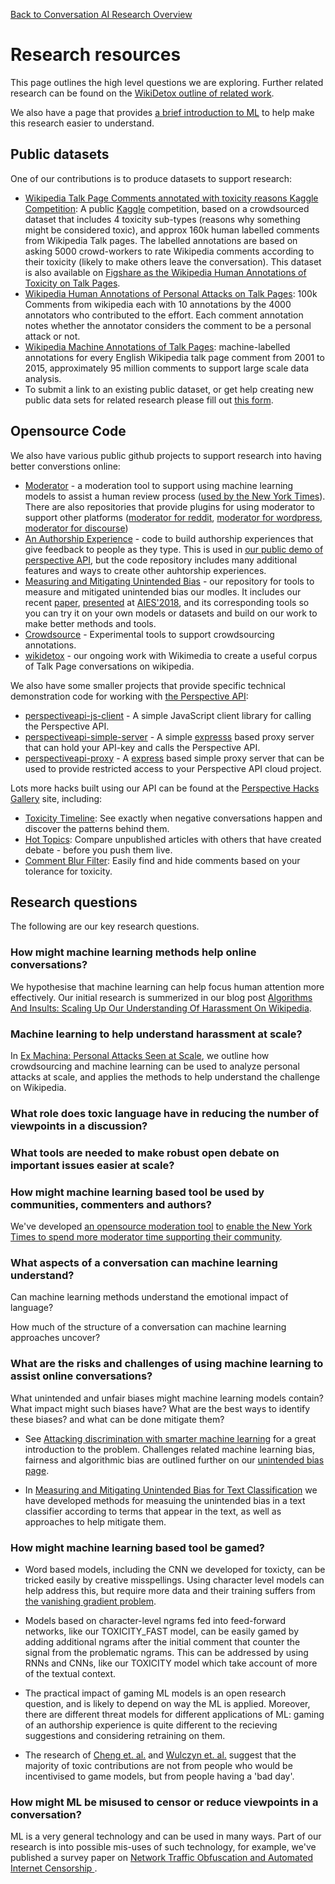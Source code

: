 [Back to Conversation AI Research Overview](index.md)

# Research resources

This page outlines the high level questions we are exploring. Further related research can be found on the [WikiDetox outline of related work](https://meta.wikimedia.org/wiki/Research:Detox/Resources).

We also have a page that provides [a brief introduction to ML](ml_intro.md) to help make this research easier to understand.

## Public datasets

One of our contributions is to produce datasets to support research:

   * [Wikipedia Talk Page Comments annotated with toxicity reasons Kaggle Competition](https://www.kaggle.com/c/jigsaw-toxic-comment-classification-challenge): A public [Kaggle](https://www.kaggle.com/) competition, based on a crowdsourced dataset that includes 4 toxicity sub-types (reasons why something might be considered toxic), and approx 160k human labelled comments from Wikipedia Talk pages. The labelled annotations are based on asking 5000 crowd-workers to rate Wikipedia comments according to their toxicity (likely to make others leave the conversation). This dataset is also available on [Figshare as the Wikipedia Human Annotations of Toxicity on Talk Pages](https://figshare.com/articles/Wikipedia_Talk_Labels_Toxicity/4563973).
   * [Wikipedia Human Annotations of Personal Attacks on Talk Pages](https://figshare.com/articles/Wikipedia_Detox_Data/4054689): 100k Comments from wikipedia each with 10 annotations by the 4000 annotators who contributed to the effort. Each comment annotation notes whether the annotator considers the comment to be a personal attack or not.
   * [Wikipedia Machine Annotations of Talk Pages](https://figshare.com/articles/Wikipedia_Talk_Corpus/4264973): machine-labelled annotations for every English Wikipedia talk page comment from 2001 to 2015, approximately 95 million comments to support large scale data analysis.
   * To submit a link to an existing public dataset, or get help creating new public data sets for related research please fill out [this form](https://goo.gl/forms/z3JatRhT5x53Xa0I2).

## Opensource Code

We also have various public github projects to support research into having better converstions online:

* [Moderator](https://github.com/conversationai/conversationai-moderator) - a moderation tool to support using machine learning models to assist a human review process ([used by the New York Times](https://www.nytimes.com/2017/06/13/insider/have-a-comment-leave-a-comment.html)). There are also repositories that provide plugins for using moderator to support other platforms ([moderator for reddit](https://github.com/conversationai/conversationai-moderator-reddit), [moderator for wordpress](https://github.com/conversationai/conversationai-moderator-wordpress), [moderator for discourse](https://github.com/conversationai/conversationai-moderator-discourse)) 
* [An Authorship Experience](https://github.com/conversationai/perspectiveapi-authorship-demo) - code to build authorship experiences that give feedback to people as they type. This is used in [our public demo of perspective API](https://perspectiveapi.com), but the code repository includes many additional features and ways to create other auhtorship experiences.
* [Measuring and Mitigating Unintended Bias](https://github.com/conversationai/unintended-ml-bias-analysis) - our repository for tools to measure and mitigated unintended bias our modles. It includes our recent [paper](https://github.com/conversationai/unintended-ml-bias-analysis/blob/master/presentations/measuring-mitigating-unintended-bias-paper.pdf), [presented](https://github.com/conversationai/unintended-ml-bias-analysis/blob/master/presentations/Measuring%20and%20Mitigating%20Unintended%20Bias%20in%20Text%20Classification%20-%20AIES%202018.pdf) at [AIES'2018](http://www.aies-conference.com/accepted-papers/), and its corresponding tools so you can try it on your own models or datasets and build on our work to make better methods and tools.
* [Crowdsource](https://github.com/conversationai/conversationai-crowdsource) - Experimental tools to support crowdsourcing annotations.
* [wikidetox](https://github.com/conversationai/wikidetox) - our ongoing work with Wikimedia to create a useful corpus of Talk Page conversations on wikipedia.

We also have some smaller projects that provide specific technical demonstration code for working with [the Perspective API](https://perspectiveapi.com): 

* [perspectiveapi-js-client](https://github.com/conversationai/perspectiveapi-js-client) - A simple JavaScript client library for calling the Perspective API.
* [perspectiveapi-simple-server](https://github.com/conversationai/perspectiveapi-simple-server) - A simple [expresss](https://expressjs.com/) based proxy server that can hold your API-key and calls the Perspective API.
* [perspectiveapi-proxy](https://github.com/conversationai/perspectiveapi-proxy) - A [express](https://expressjs.com/) based simple proxy server that can be used to provide restricted access to your Perspective API cloud project.

Lots more hacks built using our API can be found at the [Perspective Hacks Gallery](https://github.com/conversationai/perspectiveapi/wiki/perspective-hacks) site, including: 

 * [Toxicity Timeline](https://github.com/conversationai/perspective-hacks/toxicity_timeline/README.md): See exactly when negative conversations happen and discover the patterns behind them.
 * [Hot Topics](https://github.com/conversationai/perspective-hacks/hot_topics/README.md): Compare unpublished articles with others that have created debate - before you push them live.
 * [Comment Blur Filter](https://github.com/conversationai/perspective-hacks/comment_filter/README.md): Easily find and hide comments based on your tolerance for toxicity.
 
## Research questions

The following are our key research questions.

### How might machine learning methods help online conversations?

We hypothesise that machine learning can help focus human attention more effectively. Our initial research is summerized in our blog post [Algorithms And Insults: Scaling Up Our Understanding Of Harassment On Wikipedia](https://medium.com/jigsaw/algorithms-and-insults-scaling-up-our-understanding-of-harassment-on-wikipedia-6cc417b9f7ff). 

### Machine learning to help understand harassment at scale?

In [Ex Machina: Personal Attacks Seen at Scale](https://arxiv.org/abs/1610.08914), we outline how crowdsourcing and machine learning can be used to analyze personal attacks at scale, and applies the methods to help understand the challenge on Wikipedia.

### What role does toxic language have in reducing the number of viewpoints in a discussion?

### What tools are needed to make robust open debate on important issues easier at scale?

### How might machine learning based tool be used by communities, commenters and authors?

We've developed [an opensource moderation tool](https://github.com/conversationai/conversationai-moderator/) to [enable the New York Times to spend more moderator time supporting their community](https://www.nytimes.com/2017/06/13/insider/have-a-comment-leave-a-comment.html).

### What aspects of a conversation can machine learning understand?

Can machine learning methods understand the emotional impact of language?

How much of the structure of a conversation can machine learning approaches uncover?

### What are the risks and challenges of using machine learning to assist online conversations?

What unintended and unfair biases might machine learning models contain? What impact might such biases have? What are the best ways to identify these biases? and what can be done mitigate them?

 * See [Attacking discrimination with smarter machine learning](https://research.google.com/bigpicture/attacking-discrimination-in-ml/) for a great introduction to the problem. Challenges related machine learning bias, fairness and algorithmic bias are outlined further on our [unintended bias page](bias.md).

 * In [Measuring and Mitigating Unintended Bias for Text Classification](https://github.com/conversationai/unintended-ml-bias-analysis/blob/master/presentations/measuring-mitigating-unintended-bias-paper.pdf) we have developed methods for measuing the unintended bias in a text classifier according to terms that appear in the text, as well as approaches to help mitigate them.

### How might machine learning based tool be gamed?

 * Word based models, including the CNN we developed for toxicty, can be tricked easily by creative misspellings. Using character level models can help address this, but require more data and their training suffers from [the vanishing gradient problem](https://en.wikipedia.org/wiki/Vanishing_gradient_problem).

 * Models based on character-level ngrams fed into feed-forward networks, like our TOXICITY_FAST model, can be easily gamed by adding additional ngrams after the initial comment that counter the signal from the problematic ngrams. This can be addressed by using RNNs and CNNs, like our TOXICITY model which take account of more of the textual context.

 * The practical impact of gaming ML models is an open research question, and is likely to depend on way the ML is applied. Moreover, there are different threat models for different applications of ML: gaming of an authorship experience is quite different to the recieving suggestions and considering retraining on them.

 * The research of [Cheng et. al.](https://arxiv.org/abs/1702.01119) and [Wulczyn et. al.](https://arxiv.org/abs/1610.08914) suggest that the majority of toxic contributions are not from people who would be incentivised to game models, but from people having a 'bad day'.

### How might ML be misused to censor or reduce viewpoints in a conversation?

ML is a very general technology and can be used in many ways. Part of our research is into possible mis-uses of such technology, for example, we've published a survey paper on [Network Traffic Obfuscation and Automated Internet Censorship
](https://arxiv.org/abs/1605.04044).
